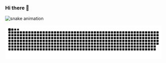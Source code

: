 ### Hi there 👋

<!--
**FabricioSilva-Dev/FabricioSilva-Dev** is a ✨ _special_ ✨ repository because its `README.md` (this file) appears on your GitHub profile.

Here are some ideas to get you started:

- 🔭 I’m currently working on ...
- 🌱 I’m currently learning ...
- 👯 I’m looking to collaborate on ...
- 🤔 I’m looking for help with ...
- 💬 Ask me about ...
- 📫 How to reach me: ...
- 😄 Pronouns: ...
- ⚡ Fun fact: ...
-->



![snake animation](https://github.com/FabricioSilva-Dev/FabricioSilva-Dev/blob/output/github-contribution-grid-snake.svg)

<picture>


  <img alt="github contribution grid snake animation" src="https://raw.githubusercontent.com/platane/platane/output/github-contribution-grid-snake.svg">
</picture>

